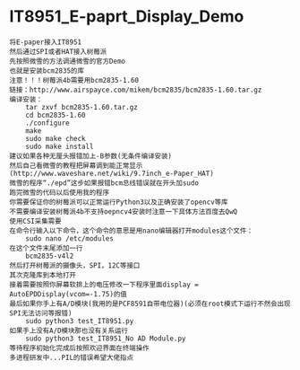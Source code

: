 # IT8951_E-paprt_Display_Demo
    将E-paper接入IT8951
    然后通过SPI或者HAT接入树莓派
    先按照微雪的方法调通微雪的官方Demo
    也就是安装bcm2835的库
    注意！！！树莓派4b需要用bcm2835-1.60
    链接：http://www.airspayce.com/mikem/bcm2835/bcm2835-1.60.tar.gz
    编译安装：
        tar zxvf bcm2835-1.60.tar.gz
        cd bcm2835-1.60
        ./configure
        make
        sudo make check
        sudo make install
    建议如果各种无厘头报错加上-B参数(无条件编译安装)
    然后自己看微雪的教程把屏幕调到能正常显示(http://www.waveshare.net/wiki/9.7inch_e-Paper_HAT)
    微雪的程序“./epd”这步如果报错bcm总线错误就在开头加sudo
    跑完微雪的代码以后使用我的程序
    你需要保证你的树莓派可以正常运行Python3以及正确安装了opencv等库
    不需要编译安装树莓派4b不支持oepncv4安装时注意一下具体方法百度去QwQ
    使用CSI采集需要
    在命令行输入以下命令，这个命令的意思是用nano编辑器打开modules这个文件：
        sudo nano /etc/modules
    在这个文件末尾添加一行
        bcm2835-v4l2
    然后打开树莓派的摄像头，SPI，12C等接口
    其次克隆库到本地打开
    接着需要按照你屏幕软排上的电压修改一下程序里面display = AutoEPDDisplay(vcom=-1.75)的值
    最后如果你手上有A/D模块(我用的是PCF8591自带电位器)(必须在root模式下运行不然会出现SPI无法访问等报错)
        sudo python3 test_IT8951.py
    如果手上没有A/D模块那也没有关系运行
        sudo python3 test_IT8951_No AD Module.py
    等待程序初始化完成后按照欢迎界面在终端操作
    多进程研发中...PIL的错误希望大佬指点
